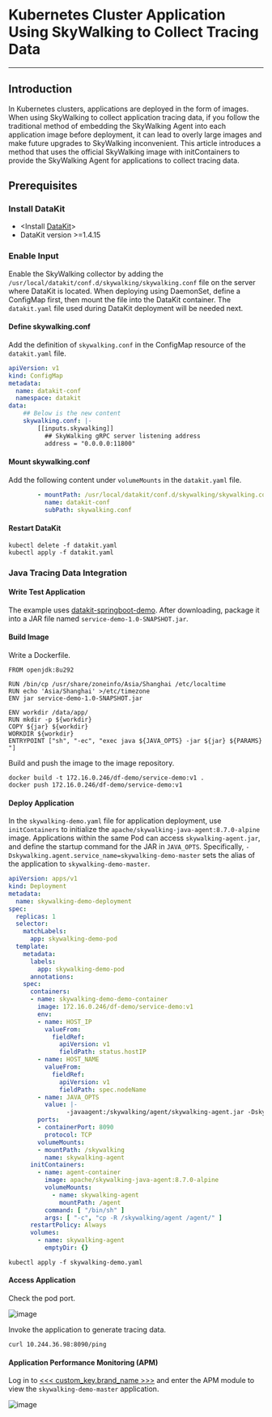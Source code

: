 # Kubernetes Cluster Application Using SkyWalking to Collect Tracing Data

---

## Introduction

In Kubernetes clusters, applications are deployed in the form of images. When using SkyWalking to collect application tracing data, if you follow the traditional method of embedding the SkyWalking Agent into each application image before deployment, it can lead to overly large images and make future upgrades to SkyWalking inconvenient. This article introduces a method that uses the official SkyWalking image with initContainers to provide the SkyWalking Agent for applications to collect tracing data.

## Prerequisites

### Install DataKit

- <Install [DataKit](../../datakit/datakit-daemonset-deploy.md)>
- DataKit version >=1.4.15

### Enable Input 

Enable the SkyWalking collector by adding the `/usr/local/datakit/conf.d/skywalking/skywalking.conf` file on the server where DataKit is located. When deploying using DaemonSet, define a ConfigMap first, then mount the file into the DataKit container. The `datakit.yaml` file used during DataKit deployment will be needed next.

#### Define skywalking.conf

Add the definition of `skywalking.conf` in the ConfigMap resource of the `datakit.yaml` file.

```yaml
apiVersion: v1
kind: ConfigMap
metadata:
  name: datakit-conf
  namespace: datakit
data:  
    ## Below is the new content
    skywalking.conf: |- 
        [[inputs.skywalking]]
          ## SkyWalking gRPC server listening address
          address = "0.0.0.0:11800"
```

#### Mount skywalking.conf

Add the following content under `volumeMounts` in the `datakit.yaml` file.

```yaml
        - mountPath: /usr/local/datakit/conf.d/skywalking/skywalking.conf
          name: datakit-conf
          subPath: skywalking.conf
```

#### Restart DataKit

```shell
kubectl delete -f datakit.yaml
kubectl apply -f datakit.yaml
```

### Java Tracing Data Integration

#### Write Test Application

The example uses [datakit-springboot-demo](https://github.com/stevenliu2020/datakit-springboot-demo). After downloading, package it into a JAR file named `service-demo-1.0-SNAPSHOT.jar`.

#### Build Image

Write a Dockerfile.

```
FROM openjdk:8u292

RUN /bin/cp /usr/share/zoneinfo/Asia/Shanghai /etc/localtime
RUN echo 'Asia/Shanghai' >/etc/timezone
ENV jar service-demo-1.0-SNAPSHOT.jar

ENV workdir /data/app/
RUN mkdir -p ${workdir}
COPY ${jar} ${workdir}
WORKDIR ${workdir}
ENTRYPOINT ["sh", "-ec", "exec java ${JAVA_OPTS} -jar ${jar} ${PARAMS} "]
```

Build and push the image to the image repository.

```shell
docker build -t 172.16.0.246/df-demo/service-demo:v1 .
docker push 172.16.0.246/df-demo/service-demo:v1
```

#### Deploy Application

In the `skywalking-demo.yaml` file for application deployment, use `initContainers` to initialize the `apache/skywalking-java-agent:8.7.0-alpine` image. Applications within the same Pod can access `skywalking-agent.jar`, and define the startup command for the JAR in `JAVA_OPTS`. Specifically, `-Dskywalking.agent.service_name=skywalking-demo-master` sets the alias of the application to `skywalking-demo-master`.

```yaml
apiVersion: apps/v1
kind: Deployment
metadata:
  name: skywalking-demo-deployment
spec:
  replicas: 1
  selector:
    matchLabels:
      app: skywalking-demo-pod
  template:
    metadata:
      labels:
        app: skywalking-demo-pod
      annotations:
    spec:
      containers:
      - name: skywalking-demo-demo-container
        image: 172.16.0.246/df-demo/service-demo:v1
        env:
        - name: HOST_IP
          valueFrom:
            fieldRef:
              apiVersion: v1
              fieldPath: status.hostIP
        - name: HOST_NAME
          valueFrom:
            fieldRef:
              apiVersion: v1
              fieldPath: spec.nodeName      
        - name: JAVA_OPTS
          value: |-
                -javaagent:/skywalking/agent/skywalking-agent.jar -Dskywalking.agent.service_name=skywalking-demo-master  -Dskywalking.collector.backend_service=$(HOST_IP):11800           
        ports:
        - containerPort: 8090
          protocol: TCP
        volumeMounts:
        - mountPath: /skywalking
          name: skywalking-agent
      initContainers:
        - name: agent-container
          image: apache/skywalking-java-agent:8.7.0-alpine
          volumeMounts:
            - name: skywalking-agent   
              mountPath: /agent
          command: [ "/bin/sh" ]
          args: [ "-c", "cp -R /skywalking/agent /agent/" ]  
      restartPolicy: Always
      volumes:
        - name: skywalking-agent
          emptyDir: {}
```

```shell
kubectl apply -f skywalking-demo.yaml 
```

#### Access Application

Check the pod port.

![image](../images/k8s-skywalking/1.png)	

Invoke the application to generate tracing data.

```shell
curl 10.244.36.98:8090/ping
```

#### Application Performance Monitoring (APM)

Log in to [<<< custom_key.brand_name >>>](https://console.guance.com/) and enter the APM module to view the `skywalking-demo-master` application.

![image](../images/k8s-skywalking/2.png)